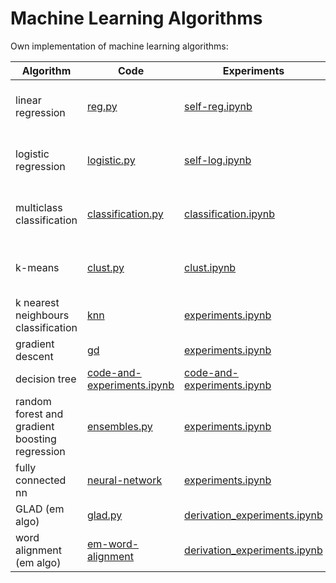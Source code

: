 # Machine Learning Algorithms

Own implementation of machine learning algorithms:

| Algorithm                                      | Code                                                         | Experiments                                                  | Report                                                       | Source                                                       |
| ---------------------------------------------- | ------------------------------------------------------------ | ------------------------------------------------------------ | ------------------------------------------------------------ | ------------------------------------------------------------ |
| linear regression                              | [reg.py](https://github.com/voorhs/Machine-Learning-Algorithms/blob/main/self-made-regression/reg.py) | [self-reg.ipynb](https://github.com/voorhs/Machine-Learning-Algorithms/blob/main/self-made-regression/self-reg.ipynb) | —                                                            | Andrew Ng’s old course, [new one](https://www.coursera.org/learn/machine-learning?specialization=machine-learning-introduction) |
| logistic regression                            | [logistic.py](https://github.com/voorhs/Machine-Learning-Algorithms/blob/main/self-made-logistic/logistic.py) | [self-log.ipynb](https://github.com/voorhs/Machine-Learning-Algorithms/blob/main/self-made-logistic/self-log.ipynb) | —                                                            | Andrew Ng’s old course, [new one](https://www.coursera.org/learn/machine-learning?specialization=machine-learning-introduction) |
| multiclass classification                      | [classification.py](https://github.com/voorhs/Machine-Learning-Algorithms/blob/main/multi-class-classification-and-neural-networks/classification.py) | [classification.ipynb](https://github.com/voorhs/Machine-Learning-Algorithms/blob/main/multi-class-classification-and-neural-networks/classification.ipynb) | —                                                            | Andrew Ng’s old course, [new one](https://www.coursera.org/learn/machine-learning?specialization=machine-learning-introduction) |
| k-means                                        | [clust.py](https://github.com/voorhs/Machine-Learning-Algorithms/blob/main/Clusterization-algorithm/clust.py) | [clust.ipynb](https://github.com/voorhs/Machine-Learning-Algorithms/blob/main/Clusterization-algorithm/clust.ipynb) | —                                                            | [Alexander Dyakonov’s mini-course](https://github.com/Dyakonov/IML/blob/master/2020/IML2020_04cluster_01.pdf) |
| k nearest neighbours classification            | [knn](https://github.com/voorhs/Machine-Learning-Algorithms/tree/main/knn-classification/knn) | [experiments.ipynb](https://github.com/voorhs/Machine-Learning-Algorithms/blob/main/knn-classification/experiments.ipynb) | —                                                            | [AIMasters ML course](https://github.com/voorhs/Machine-Learning-Algorithms/blob/main/knn-classification/task.pdf) |
| gradient descent                               | [gd](https://github.com/voorhs/Machine-Learning-Algorithms/tree/main/gradient-descent/gd) | [experiments.ipynb](https://github.com/voorhs/Machine-Learning-Algorithms/blob/main/gradient-descent/experiments.ipynb) | [report.pdf](https://github.com/voorhs/Machine-Learning-Algorithms/blob/main/gradient-descent/report.pdf) | [University task](https://github.com/mmp-practicum-team/mmp_practicum_fall_2022/blob/main/Tasks/Task%2002/task_02.pdf) |
| decision tree                                  | [code-and-experiments.ipynb](https://github.com/voorhs/Machine-Learning-Algorithms/blob/main/decision-tree/code-and-experiments.ipynb) | [code-and-experiments.ipynb](https://github.com/voorhs/Machine-Learning-Algorithms/blob/main/decision-tree/code-and-experiments.ipynb) | —                                                            | AIMasters ML course                                          |
| random forest and gradient boosting regression | [ensembles.py](https://github.com/voorhs/flask-ensembles/blob/main/src/ensembles.py) | [experiments.ipynb](https://github.com/voorhs/flask-ensembles/blob/main/src/experiments.ipynb) | [report.pdf](https://github.com/voorhs/flask-ensembles/blob/main/report.pdf) | [University task](https://github.com/mmp-practicum-team/mmp_practicum_fall_2022/blob/main/Tasks/Task%2003/task_03.pdf) |
| fully connected nn                             | [neural-network](https://github.com/voorhs/Machine-Learning-Algorithms/tree/main/neural-network) | [experiments.ipynb](https://github.com/voorhs/Machine-Learning-Algorithms/blob/main/neural-network/experiments.ipynb) | —                                                            | University task                                              |
| GLAD (em algo)                                 | [glad.py](https://github.com/voorhs/Machine-Learning-Algorithms/tree/main/em-glad/glad.py) | [derivation_experiments.ipynb](https://github.com/voorhs/Machine-Learning-Algorithms/tree/main/em-glad/derivation_experiments.ipynb) | —                                                            | [University task](https://github.com/mmp-mmro-team/-mmp_mmro_spring_2023/blob/main/homework_practice/em/homework-practice-09-em.ipynb) |
| word alignment (em algo)                       | [em-word-alignment](https://github.com/voorhs/Machine-Learning-Algorithms/tree/main/em-word-alignment) | [derivation_experiments.ipynb](https://github.com/voorhs/Machine-Learning-Algorithms/tree/main/em-word-alignment/derivation_experiments.ipynb) | —                                                            | [University task](https://github.com/mmp-mmro-team/-mmp_mmro_spring_2023/blob/main/homework_practice/em/homework-practice-09-em.ipynb) |
